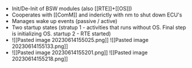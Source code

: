 - Init/De-Init of BSW modules (also [[RTE]]+[[OS]])
- Cooperates with [[ComM]] and inderictly with nm to shut down ECU's
- Manages wake up events (passive / active)
- Two startup states (stratup 1 - activities that runs without OS. Final step is initializing OS. startup 2 - RTE started)
- ![[Pasted image 20230614155025.png]]
	![[Pasted image 20230614155133.png]]
- ![[Pasted image 20230614155201.png]]
	![[Pasted image 20230614155218.png]]